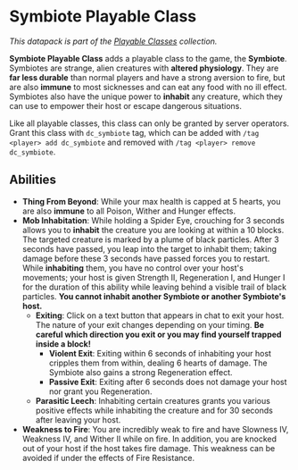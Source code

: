 # Symbiote Playable Class

*This datapack is part of the [Playable Classes](https://github.com/Drakonkinst/DrakonsDatapacks/wiki/Playable-Classes) collection.*

**Symbiote Playable Class** adds a playable class to the game, the **Symbiote**. Symbiotes are strange, alien creatures with **altered physiology**. They are **far less durable** than normal players and have a strong aversion to fire, but are also **immune** to most sicknesses and can eat any food with no ill effect. Symbiotes also have the unique power to **inhabit** any creature, which they can use to empower their host or escape dangerous situations.

Like all playable classes, this class can only be granted by server operators. Grant this class with `dc_symbiote` tag, which can be added with `/tag <player> add dc_symbiote` and removed with `/tag <player> remove dc_symbiote`.

## Abilities

* **Thing From Beyond**: While your max health is capped at 5 hearts, you are also **immune** to all Poison, Wither and Hunger effects.
* **Mob Inhabitation**: While holding a Spider Eye, crouching for 3 seconds allows you to **inhabit** the creature you are looking at within a 10 blocks. The targeted creature is marked by a plume of black particles. After 3 seconds have passed, you leap into the target to inhabit them; taking damage before these 3 seconds have passed forces you to restart. While **inhabiting** them, you have no control over your host's movements; your host is given Strength II, Regeneration I, and Hunger I for the duration of this ability while leaving behind a visible trail of black particles. **You cannot inhabit another Symbiote or another Symbiote's host.**
  * **Exiting**: Click on a text button that appears in chat to exit your host. The nature of your exit changes depending on your timing. **Be careful which direction you exit or you may find yourself trapped inside a block!**
    * **Violent Exit**: Exiting within 6 seconds of inhabiting your host cripples them from within, dealing 6 hearts of damage. The Symbiote also gains a strong Regeneration effect.
    * **Passive Exit**: Exiting after 6 seconds does not damage your host nor grant you Regeneration.
  * **Parasitic Leech**: Inhabiting certain creatures grants you various positive effects while inhabiting the creature and for 30 seconds after leaving your host.
* **Weakness to Fire**: You are incredibly weak to fire and have Slowness IV, Weakness IV, and Wither II while on fire. In addition, you are knocked out of your host if the host takes fire damage. This weakness can be avoided if under the effects of Fire Resistance.
